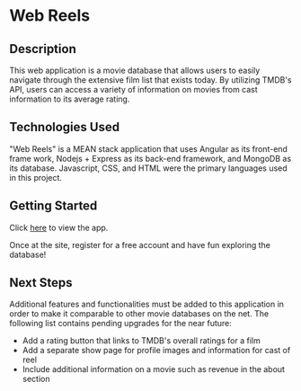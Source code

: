 # Web Reels

## Description
This web application is a movie database that allows users to easily navigate through the extensive film list that exists today. By utilizing TMDB's API, users can access a variety of information on movies from cast information to its average rating. 

## Technologies Used
"Web Reels" is a MEAN stack application that uses Angular as its front-end frame work, Nodejs + Express as its back-end framework, and MongoDB as its database. Javascript, CSS, and HTML were the primary languages used in this project.

## Getting Started
Click [here](https://nameless-gorge-31214.herokuapp.com/#/home) to view the app.

Once at the site, register for a free account and have fun exploring the database!

## Next Steps
Additional features and functionalities must be added to this application in order to make it comparable to other movie databases on the net. The following list contains pending upgrades for the near future:

* Add a rating button that links to TMDB's overall ratings for a film
* Add a separate show page for profile images and information for cast of reel
* Include additional information on a movie such as revenue in the about section


